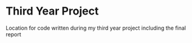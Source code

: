# Third Year Project

Location for code written during my third year project including the final report
